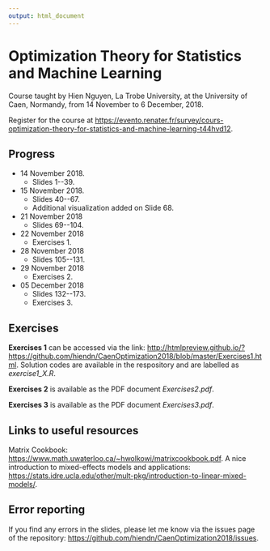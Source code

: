 ```yaml
---
output: html_document
---
```

# Optimization Theory for Statistics and Machine Learning
Course taught by Hien Nguyen, La Trobe University, at the University of Caen, Normandy, from 14 November to 6 December, 2018.

Register for the course at https://evento.renater.fr/survey/cours-optimization-theory-for-statistics-and-machine-learning-t44hvd12.

## Progress
- 14 November 2018.
  - Slides 1--39.
- 15 November 2018.
  - Slides 40--67.
  - Additional visualization added on Slide 68.
- 21 November 2018
  - Slides 69--104.
- 22 November 2018
  - Exercises 1.
- 28 November 2018
  - Slides 105--131.
- 29 November 2018
  - Exercises 2.
- 05 December 2018
  - Slides 132--173.
  - Exercises 3.

## Exercises

**Exercises 1** can be accessed via the link:
http://htmlpreview.github.io/?https://github.com/hiendn/CaenOptimization2018/blob/master/Exercises1.html. Solution codes are available in the respository and are labelled as *exercise1_X.R*.

**Exercises 2** is available as the PDF document *Exercises2.pdf*.

**Exercises 3** is available as the PDF document *Exercises3.pdf*.


## Links to useful resources
Matrix Cookbook: https://www.math.uwaterloo.ca/~hwolkowi/matrixcookbook.pdf.
A nice introduction to mixed-effects models and applications: https://stats.idre.ucla.edu/other/mult-pkg/introduction-to-linear-mixed-models/.

## Error reporting
If you find any errors in the slides, please let me know via the issues page of the repository: https://github.com/hiendn/CaenOptimization2018/issues.